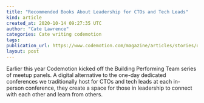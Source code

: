 ```yaml
---
title: "Recommended Books About Leadership for CTOs and Tech Leads"
kind: article
created_at: 2020-10-14 09:27:35 UTC
author: "Cate Lawrence"
categories: Cate writing codemotion
tags: 
publication_url: https://www.codemotion.com/magazine/articles/stories/developer-leadership-books/
layout: post
---
```

Earlier this year Codemotion kicked off the Building Performing Team series of meetup panels. A digital alternative to the one-day dedicated conferences we traditionally host for CTOs and tech leads at each in-person conference, they create a space for those in leadership to connect with each other and learn from others.

